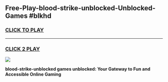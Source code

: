 
## Free-Play-blood-strike-unblocked-Unblocked-Games #blkhd
<h3>
<a href="https://news.freeplayer.one?title=blood-strike-unblocked&ref=8M">CLICK TO PLAY</a></h3>
<hr>

<h3>
<a href="https://news.freeplayer.one?title=blood-strike-unblocked&ref=8M">CLICK 2 PLAY</a>
  
</h3>

<a href="https://news.freeplayer.one?title=blood-strike-unblocked&ref=8M"><img src="https://clearcache.store/games.png"></a>


**blood-strike-unblocked games unblocked: Your Gateway to Fun and Accessible Online Gaming**
